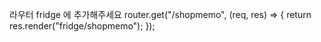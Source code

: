 라우터 fridge 에 추가해주세요
router.get("/shopmemo", (req, res) => {
return res.render("fridge/shopmemo");
});
